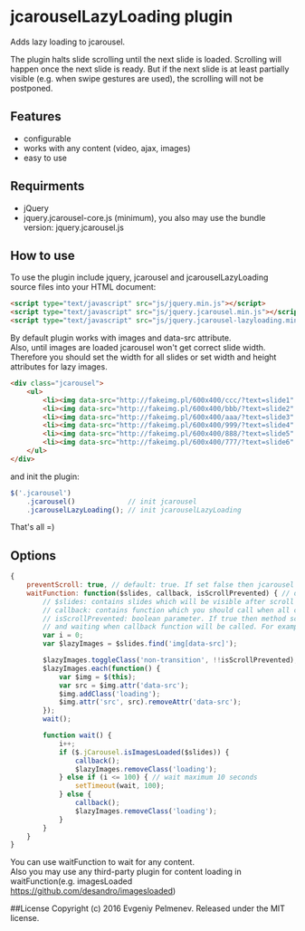 # jcarouselLazyLoading plugin
Adds lazy loading to jcarousel. 

The plugin halts slide scrolling until the next slide is loaded. Scrolling will happen once the next slide is ready.
But if the next slide is at least partially visible (e.g. when swipe gestures are used), the scrolling will not be postponed.

## Features
* configurable
* works with any content (video, ajax, images)
* easy to use

## Requirments
* jQuery
* jquery.jcarousel-core.js (minimum), you also may use the bundle version: jquery.jcarousel.js

## How to use
To use the plugin include jquery, jcarousel and jcarouselLazyLoading source files into your HTML document:
``` HTML
<script type="text/javascript" src="js/jquery.min.js"></script>
<script type="text/javascript" src="js/jquery.jcarousel.min.js"></script>
<script type="text/javascript" src="js/jquery.jcarousel-lazyloading.min.js"></script>
```
By default plugin works with images and data-src attribute.  
Also, until images are loaded jcarousel won't get correct slide width.  
Therefore you should set the width for all slides or set width and height attributes for lazy images.
``` HTML
<div class="jcarousel">
    <ul>
        <li><img data-src="http://fakeimg.pl/600x400/ccc/?text=slide1" width="600" height="400" alt=""></li>
        <li><img data-src="http://fakeimg.pl/600x400/bbb/?text=slide2" width="600" height="400" alt=""></li>
        <li><img data-src="http://fakeimg.pl/600x400/aaa/?text=slide3" width="600" height="400" alt=""></li>
        <li><img data-src="http://fakeimg.pl/600x400/999/?text=slide4" width="600" height="400" alt=""></li>
        <li><img data-src="http://fakeimg.pl/600x400/888/?text=slide5" width="600" height="400" alt=""></li>
        <li><img data-src="http://fakeimg.pl/600x400/777/?text=slide6" width="600" height="400" alt=""></li>
    </ul>
</div>
```
and init the plugin:
``` javascript
$('.jcarousel')
    .jcarousel()             // init jcarousel
    .jcarouselLazyLoading(); // init jcarouselLazyLoading
```
That's all =)

## Options
``` javascript
{
    preventScroll: true, // default: true. If set false then jcarousel scroll will not be prevents
    waitFunction: function($slides, callback, isScrollPrevented) { // default: function that is written below
        // $slides: contains slides which will be visible after scroll
        // callback: contains function which you should call when all content in $slides is loaded
        // isScrollPrevented: boolean parameter. If true then method scroll was canceled
        // and waiting when callback function will be called. For example you may use it for cancel "show content" animation.
        var i = 0;
        var $lazyImages = $slides.find('img[data-src]');

        $lazyImages.toggleClass('non-transition', !!isScrollPrevented);
        $lazyImages.each(function() {
            var $img = $(this);
            var src = $img.attr('data-src');
            $img.addClass('loading');
            $img.attr('src', src).removeAttr('data-src');
        });
        wait();

        function wait() {
            i++;
            if ($.jCarousel.isImagesLoaded($slides)) {
                callback();
                $lazyImages.removeClass('loading');
            } else if (i <= 100) { // wait maximum 10 seconds
                setTimeout(wait, 100);
            } else {
                callback();
                $lazyImages.removeClass('loading');
            }
        }
    }
}
```
You can use waitFunction to wait for any content.  
Also you may use any third-party plugin for content loading in waitFunction(e.g. imagesLoaded https://github.com/desandro/imagesloaded)

##License
Copyright (c) 2016 Evgeniy Pelmenev. Released under the MIT license.
